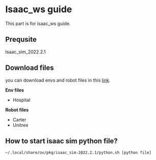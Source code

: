 # Isaac_ws guide

This part is for isaac_ws guide.

## Prequsite

Isaac_sim_2022.2.1

## Download files

you can download envs and robot files in this [link](https://drive.google.com/drive/u/1/folders/1Yxivv1F7GC0nwLJlQh1xYkyHt_tSz_pp).

**Env files**

-   Hospital

**Robot files**

-   Carter
-   Unitree

## How to start isaac sim python file?

```bash
~/.local/share/ov/pkg/isaac_sim-2022.2.1/python.sh [python file]
```
